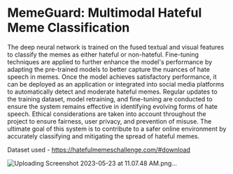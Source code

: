 # MemeGuard: Multimodal Hateful Meme Classification

The deep neural network is trained on the fused textual and visual features to classify the memes as either hateful or non-hateful. Fine-tuning techniques are applied to further enhance the model's performance by adapting the pre-trained models to better capture the nuances of hate speech in memes. Once the model achieves satisfactory performance, it can be deployed as an application or integrated into social media platforms to automatically detect and moderate hateful memes. Regular updates to the training dataset, model retraining, and fine-tuning are conducted to ensure the system remains effective in identifying evolving forms of hate speech. Ethical considerations are taken into account throughout the project to ensure fairness, user privacy, and prevention of misuse. The ultimate goal of this system is to contribute to a safer online environment by accurately classifying and mitigating the spread of hateful memes.

Dataset used - https://hatefulmemeschallenge.com/#download


![Uploading Screenshot 2023-05-23 at 11.07.48 AM.png…]()
